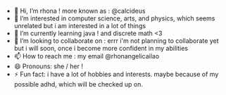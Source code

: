 - 👋 Hi, I’m rhona ! more known as : @calcideus
- 👀 I’m interested in computer science, arts, and physics, which seems unrelated but i am interested in a lot of things
- 🌱 I’m currently learning java ! and discrete math <3
- 💞️ I’m looking to collaborate on : errr i'm not planning to collaborate yet but i will soon, once i become more confident in my abilities
- 📫 How to reach me : my email @rhonangelicailao
- 😄 Pronouns: she / her !
- ⚡ Fun fact: i have a lot of hobbies and interests. maybe because of my possible adhd, which will be checked up on.

<!---
calcideus/calcideus is a ✨ special ✨ repository because its `README.md` (this file) appears on your GitHub profile.
You can click the Preview link to take a look at your changes.
--->

